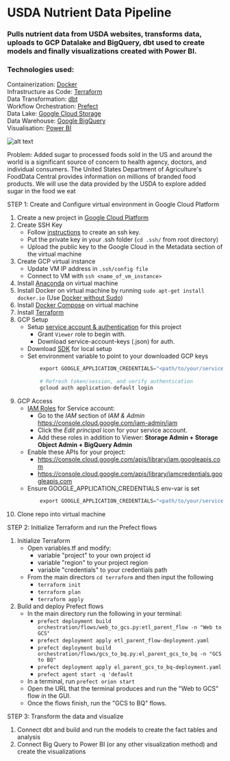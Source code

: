# USDA Nutrient Data Pipeline
### Pulls nutrient data from USDA websites, transforms data, uploads to GCP Datalake and BigQuery, dbt used to create models and finally visualizations created with Power BI. 

### Technologies used:
Containerization: [Docker](https://www.docker.com)  
Infrastructure as Code: [Terraform](https://www.terraform.io)      
Data Transformation: [dbt](https://www.getdbt.com)  
Workflow Orchestration: [Prefect](https://www.prefect.io)   
Data Lake: [Google Cloud Storage](https://cloud.google.com/storage)     
Data Warehouse: [Google BigQuery](https://cloud.google.com/bigquery)    
Visualisation: [Power BI](https://powerbi.microsoft.com/en-us/)     


![alt text](https://github.com/danielyrigney/USDA-Data-Pipeline/blob/cdf8a02ec7ddb54f4dac5368bccf630575e5374a/images/Screen%20Shot%202023-04-02%20at%2012.38.03%20AM.png "Flow Chart")

Problem: Added sugar to processed foods sold in the US and around the world is a significant source of concern to health agency, doctors, and individual consumers. The United States Department of Agriculture's FoodData Central provides information on millions of branded food products. We will use the data provided by the USDA to explore added sugar in the food we eat


STEP 1: Create and Configure virtual environment in Google Cloud Platform
1. Create a new project in [Google Cloud Platform](https://console.cloud.google.com/) 
2. Create SSH Key 
    - Follow [instructions](https://www.ssh.com/academy/ssh/keygen) to create an ssh key. 
    - Put the private key in your .ssh folder (` cd .ssh/ ` from root directory)
    - Upload the public key to the Google Cloud in the Metadata section of the virtual machine
3. Create GCP virtual instance
    - Update VM IP address in ` .ssh/config file ` 
    - Connect to VM with `ssh <name_of_vm_instance>` 
4. Install [Anaconda](https://www.anaconda.com/products/distribution#Downloads) on virtual machine
5. Install Docker on virtual machine by running `sudo apt-get install docker.io` (Use [Docker without Sudo](https://github.com/sindresorhus/guides/blob/main/docker-without-sudo.md)) 
6. Install [Docker Compose](https://github.com/docker/compose/releases) on virtual machine
7. Install [Terraform](https://www.terraform.io/downloads)
8. GCP Setup
    - Setup [service account & authentication](https://cloud.google.com/docs/authentication/getting-started) for this project
        - Grant `Viewer` role to begin with.
        - Download service-account-keys (.json) for auth.
    - Download [SDK](https://cloud.google.com/sdk/docs/quickstart) for local setup
    - Set environment variable to point to your downloaded GCP keys
        ```python
            export GOOGLE_APPLICATION_CREDENTIALS="<path/to/your/service-account-authkeys>.json"
            
            # Refresh token/session, and verify authentication
            gcloud auth application-default login
        ```
8. GCP Access
    - [IAM Roles](https://cloud.google.com/storage/docs/access-control/iam-roles) for Service account:
        - Go to the *IAM* section of *IAM & Admin* https://console.cloud.google.com/iam-admin/iam
        - Click the *Edit principal* icon for your service account.
        - Add these roles in addition to Viewer: **Storage Admin + Storage Object Admin + BigQuery Admin** 
    - Enable these APIs for your project:
        - https://console.cloud.google.com/apis/library/iam.googleapis.com
        - https://console.cloud.google.com/apis/library/iamcredentials.googleapis.com  
    - Ensure GOOGLE_APPLICATION_CREDENTIALS env-var is set
        ```python 
            export GOOGLE_APPLICATION_CREDENTIALS="<path/to/your/service-account-authkeys>.json"
        ``` 
11. Clone repo into virtual machine 


STEP 2: Initialize Terraform and run the Prefect flows 
1. Initialize Terraform
    - Open variables.tf and modify:
        - variable "project" to your own project id 
        - variable "region" to your project region
        - variable "credentials" to your credentials path
    - From the main directors `cd terraform` and then input the following
        - `terraform init`
        - `terraform plan`
        - `terraform apply`
2. Build and deploy Prefect flows 
    - In the main directory run the following in your terminal: 
        - `prefect deployment build orchestration/flows/web_to_gcs.py:etl_parent_flow -n "Web to GCS"`
        - `prefect deployment apply etl_parent_flow-deployment.yaml`
        - `prefect deployment build orchestration/flows/gcs_to_bq.py:el_parent_gcs_to_bq -n "GCS to BQ"`
        - `prefect deployment apply el_parent_gcs_to_bq-deployment.yaml`
        - `prefect agent start -q 'default`
    - In a terminal, run `prefect orion start`
    - Open the URL that the terminal produces and run the "Web to GCS" flow in the GUI. 
    - Once the flows finish, run the "GCS to BQ" flows. 

STEP 3: Transform the data and visualize 
1. Connect dbt and build and run the models to create the fact tables and analysis 
2. Connect Big Query to Power BI (or any other visualization method) and create the visualizations  

